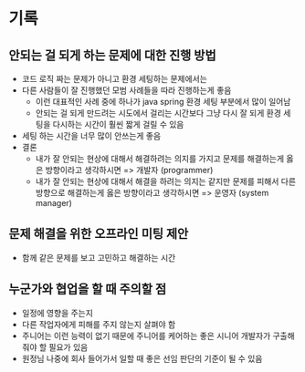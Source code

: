 # 기록

## 안되는 걸 되게 하는 문제에 대한 진행 방법

- 코드 로직 짜는 문제가 아니고 환경 세팅하는 문제에서는
- 다른 사람들이 잘 진행했던 모범 사례들을 따라 진행하는게 좋음
  - 이런 대표적인 사례 중에 하나가 java spring 환경 세팅 부분에서 많이 일어남
  - 안되는 걸 되게 만드려는 시도에서 걸리는 시간보다 그냥 다시 잘 되게 환경 세팅을 다시하는 시간이 훨씬 짧게 걸릴 수 있음
- 세팅 하는 시간을 너무 많이 안쓰는게 좋음
- 결론
  - 내가 잘 안되는 현상에 대해서 해결하려는 의지를 가지고 문제를 해결하는게 옳은 방향이라고 생각하시면 => 개발자 (programmer)
  - 내가 잘 안되는 현상에 대해서 해결을 하려는 의지는 같지만 문제를 피해서 다른 방향으로 해결하는게 옳은 방향이라고 생각하시면 => 운영자 (system manager)

## 문제 해결을 위한 오프라인 미팅 제안

- 함께 같은 문제를 보고 고민하고 해결하는 시간

## 누군가와 협업을 할 때 주의할 점

- 일정에 영향을 주는지
- 다른 작업자에게 피해를 주지 않는지 살펴야 함
- 주니어는 이런 능력이 없기 때문에 주니어를 케어하는 좋은 시니어 개발자가 구출해 줘야 할 필요가 있음
- 원정님 나중에 회사 들어가서 일할 때 좋은 선임 판단의 기준이 될 수 있음

